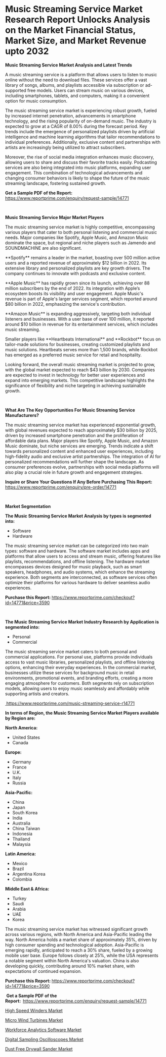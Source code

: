 <p><h1>Music Streaming Service Market Research Report Unlocks Analysis on the Market Financial Status, Market Size, and Market Revenue upto 2032</h1></p><p><strong>Music Streaming Service Market Analysis and Latest Trends</strong></p>
<p><p>A music streaming service is a platform that allows users to listen to music online without the need to download files. These services offer a vast library of songs, albums, and playlists accessible via subscription or ad-supported free models. Users can stream music on various devices, including smartphones, tablets, and computers, making it a convenient option for music consumption.</p><p>The music streaming service market is experiencing robust growth, fueled by increased internet penetration, advancements in smartphone technology, and the rising popularity of on-demand music. The industry is expected to grow at a CAGR of 8.00% during the forecast period. Key trends include the emergence of personalized playlists driven by artificial intelligence and machine learning algorithms that tailor recommendations to individual preferences. Additionally, exclusive content and partnerships with artists are increasingly being utilized to attract subscribers.</p><p>Moreover, the rise of social media integration enhances music discovery, allowing users to share and discuss their favorite tracks easily. Podcasting services are also being integrated into music platforms, expanding user engagement. This combination of technological advancements and changing consumer behaviors is likely to shape the future of the music streaming landscape, fostering sustained growth.</p></p>
<p><strong>Get a Sample PDF of the Report:&nbsp;</strong> <a href="https://www.reportprime.com/enquiry/request-sample/14771?utm_campaign=2669&utm_medium=2&utm_source=Github&utm_content=ia&utm_term=20032025&utm_id=music-streaming-service">https://www.reportprime.com/enquiry/request-sample/14771</a></p>
<p>&nbsp;</p>
<p><strong>Music Streaming Service Major Market Players</strong></p>
<p><p>The music streaming service market is highly competitive, encompassing various players that cater to both personal listening and commercial music needs. Major companies like Spotify, Apple Music, and Amazon Music dominate the space, but regional and niche players such as Jamendo and SOUNDMACHINE are also significant.</p><p>**Spotify** remains a leader in the market, boasting over 500 million active users and a reported revenue of approximately $12 billion in 2022. Its extensive library and personalized playlists are key growth drivers. The company continues to innovate with podcasts and exclusive content.</p><p>**Apple Music** has rapidly grown since its launch, achieving over 88 million subscribers by the end of 2022. Its integration with Apple’s ecosystem boosts its visibility and user engagement. Apple Music's revenue is part of Apple's larger services segment, which reported around $80 billion in 2022, emphasizing the service's contribution.</p><p>**Amazon Music** is expanding aggressively, targeting both individual listeners and businesses. With a user base of over 100 million, it reported around $10 billion in revenue for its entertainment services, which includes music streaming.</p><p>Smaller players like **Heartbeats International** and **Rockbot** focus on tailor-made solutions for businesses, creating customized playlists and music solutions. Heartbeats serves more than 1,500 brands, while Rockbot has emerged as a preferred music service for retail and hospitality.</p><p>Looking forward, the overall music streaming market is projected to grow, with the global market expected to reach $43 billion by 2030. Companies are expected to invest in technology for better user experiences and expand into emerging markets. This competitive landscape highlights the significance of flexibility and niche targeting in achieving sustainable growth.</p></p>
<p>&nbsp;</p>
<p><strong>What Are The Key Opportunities For Music Streaming Service Manufacturers?</strong></p>
<p><p>The music streaming service market has experienced exponential growth, with global revenues expected to reach approximately $30 billion by 2025, driven by increased smartphone penetration and the proliferation of affordable data plans. Major players like Spotify, Apple Music, and Amazon Music dominate, but niche services are emerging. Trends indicate a shift towards personalized content and enhanced user experiences, including high-fidelity audio and exclusive artist partnerships. The integration of AI for personalized recommendations will further shape the landscape. As consumer preferences evolve, partnerships with social media platforms will also play a crucial role in future growth and engagement strategies.</p></p>
<p><strong>Inquire or Share Your Questions If Any Before Purchasing This Report:</strong> <a href="https://www.reportprime.com/enquiry/pre-order/14771?utm_campaign=2669&utm_medium=2&utm_source=Github&utm_content=ia&utm_term=20032025&utm_id=music-streaming-service">https://www.reportprime.com/enquiry/pre-order/14771</a></p>
<p>&nbsp;</p>
<p><strong>Market Segmentation</strong></p>
<p><strong>The Music Streaming Service Market Analysis by types is segmented into:</strong></p>
<p><ul><li>Software</li><li>Hardware</li></ul></p>
<p><p>The music streaming service market can be categorized into two main types: software and hardware. The software market includes apps and platforms that allow users to access and stream music, offering features like playlists, recommendations, and offline listening. The hardware market encompasses devices designed for music playback, such as smart speakers, headphones, and audio systems, which enhance the streaming experience. Both segments are interconnected, as software services often optimize their platforms for various hardware to deliver seamless audio experiences.</p></p>
<p><strong>Purchase this Report:&nbsp;</strong><a href="https://www.reportprime.com/checkout?id=14771&price=3590&utm_campaign=2669&utm_medium=2&utm_source=Github&utm_content=ia&utm_term=20032025&utm_id=music-streaming-service">https://www.reportprime.com/checkout?id=14771&price=3590</a></p>
<p>&nbsp;</p>
<p><strong>The Music Streaming Service Market Industry Research by Application is segmented into:</strong></p>
<p><ul><li>Personal</li><li>Commercial</li></ul></p>
<p><p>The music streaming service market caters to both personal and commercial applications. For personal use, platforms provide individuals access to vast music libraries, personalized playlists, and offline listening options, enhancing their everyday experiences. In the commercial market, businesses utilize these services for background music in retail environments, promotional events, and branding efforts, creating a more engaging atmosphere for customers. Both segments rely on subscription models, allowing users to enjoy music seamlessly and affordably while supporting artists and creators.</p></p>
<p><a href="https://www.reportprime.com/music-streaming-service-r14771?utm_campaign=2669&utm_medium=2&utm_source=Github&utm_content=ia&utm_term=20032025&utm_id=music-streaming-service">&nbsp;https://www.reportprime.com/music-streaming-service-r14771</a></p>
<p><strong>In terms of Region, the Music Streaming Service Market Players available by Region are:</strong></p>
<p>
    <p> <strong> North America: </strong>
        <ul>
            <li>United States</li>
            <li>Canada</li>
        </ul>
        </p> 
    <p> <strong> Europe: </strong>
        <ul>
            <li>Germany</li>
            <li>France</li>
            <li>U.K.</li>
            <li>Italy</li>
            <li>Russia</li>
        </ul>
        </p> 
    <p> <strong> Asia-Pacific: </strong>
        <ul>
            <li>China</li>
            <li>Japan</li>
            <li>South Korea</li>
            <li>India</li>
            <li>Australia</li>
            <li>China Taiwan</li>
            <li>Indonesia</li>
            <li>Thailand</li>
            <li>Malaysia</li>
        </ul>
        </p> 
    <p> <strong> Latin America: </strong>
        <ul>
            <li>Mexico</li>
            <li>Brazil</li>
            <li>Argentina Korea</li>
            <li>Colombia</li>
        </ul>
        </p> 
    <p> <strong> Middle East & Africa: </strong>
        <ul>
            <li>Turkey</li>
            <li>Saudi</li>
            <li>Arabia</li>
            <li>UAE</li>
            <li>Korea</li>
        </ul>
    </p>
    </p>
<p><p>The music streaming service market has witnessed significant growth across various regions, with North America and Asia-Pacific leading the way. North America holds a market share of approximately 35%, driven by high consumer spending and technological adoption. Asia-Pacific is emerging rapidly, anticipated to reach a 30% share, fueled by a growing mobile user base. Europe follows closely at 25%, while the USA represents a notable segment within North America's valuation. China is also developing quickly, contributing around 10% market share, with expectations of continued expansion.</p></p>
<p><strong>Purchase this Report: </strong><a href="https://www.reportprime.com/checkout?id=14771&price=3590&utm_campaign=2669&utm_medium=2&utm_source=Github&utm_content=ia&utm_term=20032025&utm_id=music-streaming-service">https://www.reportprime.com/checkout?id=14771&price=3590</a></p>
<p>&nbsp;<strong>Get a Sample PDF of the Report:&nbsp;&nbsp;</strong><a href="https://www.reportprime.com/enquiry/request-sample/14771?utm_campaign=2669&utm_medium=2&utm_source=Github&utm_content=ia&utm_term=20032025&utm_id=music-streaming-service">https://www.reportprime.com/enquiry/request-sample/14771</a></p>
<p><strong></strong></p>
<p><p><a href="https://www.linkedin.com/pulse/insights-high-speed-winders-market-2025-2032-growth-segmentation-dajwc?utm_campaign=2669&utm_medium=2&utm_source=Github&utm_content=ia&utm_term=20032025&utm_id=music-streaming-service">High Speed Winders Market</a></p><p><a href="https://www.linkedin.com/pulse/latest-market-analysis-shows-micro-wind-turbines-poised-grow-mzidc?utm_campaign=2669&utm_medium=2&utm_source=Github&utm_content=ia&utm_term=20032025&utm_id=music-streaming-service">Micro Wind Turbines Market</a></p><p><a href="https://github.com/curinbucan9/Market-Research-Report-List-1/blob/main/workforce-analytics-software-market.md?utm_campaign=2669&utm_medium=2&utm_source=Github&utm_content=ia&utm_term=20032025&utm_id=music-streaming-service">Workforce Analytics Software Market</a></p><p><a href="https://www.linkedin.com/pulse/digital-sampling-oscilloscopes-market-predictions-taking-consideration-teydc?utm_campaign=2669&utm_medium=2&utm_source=Github&utm_content=ia&utm_term=20032025&utm_id=music-streaming-service">Digital Sampling Oscilloscopes Market</a></p><p><a href="https://www.linkedin.com/pulse/dust-free-drywall-sander-industry-trends-comprehensive-market-r9yfc?utm_campaign=2669&utm_medium=2&utm_source=Github&utm_content=ia&utm_term=20032025&utm_id=music-streaming-service">Dust Free Drywall Sander Market</a></p></p>
